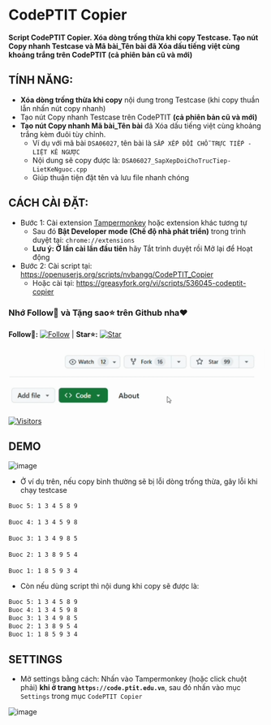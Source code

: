 # CodePTIT Copier

**Script CodePTIT Copier. Xóa dòng trống thừa khi copy Testcase. Tạo nút Copy nhanh Testcase và Mã bài_Tên bài đã Xóa dấu tiếng việt cùng khoảng trắng trên CodePTIT (cả phiên bản cũ và mới)**

## TÍNH NĂNG:

- **Xóa dòng trống thừa khi copy** nội dung trong Testcase (khi copy thuần lẫn nhấn nút copy nhanh)
- Tạo nút Copy nhanh Testcase trên CodePTIT **(cả phiên bản cũ và mới)**
- **Tạo nút Copy nhanh Mã bài_Tên bài** đã Xóa dấu tiếng việt cùng khoảng trắng kèm đuôi tùy chỉnh.
  - Ví dụ với mã bài `DSA06027`, tên bài là `SẮP XẾP ĐỔI CHỖ TRỰC TIẾP - LIỆT KÊ NGƯỢC`
  - Nội dung sẽ copy được là: `DSA06027_SapXepDoiChoTrucTiep-LietKeNguoc.cpp`
  - Giúp thuận tiện đặt tên và lưu file nhanh chóng

## CÁCH CÀI ĐẶT:

- Bước 1: Cài extension [Tampermonkey](https://chromewebstore.google.com/detail/tampermonkey/dhdgffkkebhmkfjojejmpbldmpobfkfo) hoặc extension khác tương tự
  - Sau đó **Bật Developer mode (Chế độ nhà phát triển)** trong trình duyệt tại: `chrome://extensions`
  - **Lưu ý: Ở lần cài lần đầu tiên** hãy Tắt trình duyệt rồi Mở lại để Hoạt động
- Bước 2: Cài script tại: https://openuserjs.org/scripts/nvbangg/CodePTIT_Copier
  - Hoặc cài tại: https://greasyfork.org/vi/scripts/536045-codeptit-copier

### Nhớ Follow👀 và Tặng sao⭐ trên Github nha❤️ 
 **Follow👀:** [![Follow](https://img.shields.io/github/followers/nvbangg?label=Follow&style=social)](https://github.com/nvbangg) | **Star⭐:** [![Star](https://img.shields.io/github/stars/nvbangg/CodePTIT_Copier?style=social)](https://github.com/nvbangg/CodePTIT_Copier)

![Gif](https://raw.githubusercontent.com/nvbangg/nvbangg/main/data/star_follow.gif)

[![Visitors](https://api.visitorbadge.io/api/visitors?path=https%3A%2F%2Fgithub.com%2Fnvbangg%2FCodePTIT_Copier&countColor=%232ccce4)](https://visitorbadge.io/status?path=https%3A%2F%2Fgithub.com%2Fnvbangg%2FCodePTIT_Copier)

## DEMO

![image](https://github.com/user-attachments/assets/058fcf8c-a3d8-46c7-9a45-16cca2e1ec47)

- Ở ví dụ trên, nếu copy bình thường sẽ bị lỗi dòng trống thừa, gây lỗi khi chạy testcase

```
Buoc 5: 1 3 4 5 8 9

Buoc 4: 1 3 4 5 9 8

Buoc 3: 1 3 4 9 8 5

Buoc 2: 1 3 8 9 5 4

Buoc 1: 1 8 5 9 3 4
```

- Còn nếu dùng script thì nội dung khi copy sẽ được là:

```
Buoc 5: 1 3 4 5 8 9
Buoc 4: 1 3 4 5 9 8
Buoc 3: 1 3 4 9 8 5
Buoc 2: 1 3 8 9 5 4
Buoc 1: 1 8 5 9 3 4
```

## SETTINGS

- Mở settings bằng cách: Nhấn vào Tampermonkey (hoặc click chuột phải) **khi ở trang `https://code.ptit.edu.vn`**, sau đó nhấn vào mục `Settings` trong mục `CodePTIT Copier`

![image](https://github.com/user-attachments/assets/706fb1c3-b832-4b13-8505-a7a7213ea3c6)
